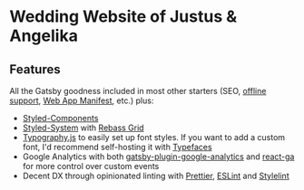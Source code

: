 # Wedding Website of Justus & Angelika

## Features

All the Gatsby goodness included in most other starters (SEO, [offline support](https://github.com/gatsbyjs/gatsby/tree/master/packages/gatsby-plugin-offline), [Web App Manifest](https://github.com/gatsbyjs/gatsby/tree/master/packages/gatsby-plugin-manifest), etc.) plus:

- [Styled-Components](https://github.com/styled-components/styled-components)
- [Styled-System](https://github.com/jxnblk/styled-system) with [Rebass Grid](https://github.com/rebassjs/grid)
- [Typography.js](https://kyleamathews.github.io/typography.js/) to easily set up font styles. If you want to add a custom font, I'd recommend self-hosting it with [Typefaces](https://github.com/KyleAMathews/typefaces)
- Google Analytics with both [gatsby-plugin-google-analytics](https://www.gatsbyjs.org/packages/gatsby-plugin-google-analytics/) and [react-ga](https://github.com/react-ga/react-ga) for more control over custom events
- Decent DX through opinionated linting with [Prettier](https://github.com/prettier/prettier), [ESLint](https://github.com/eslint/eslint) and [Stylelint](https://github.com/stylelint/stylelint)
